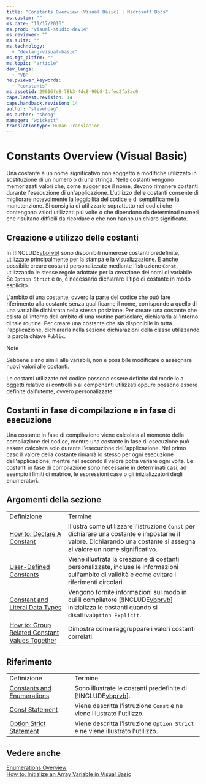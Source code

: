 ```yaml
---
title: "Constants Overview (Visual Basic) | Microsoft Docs"
ms.custom: ""
ms.date: "11/17/2016"
ms.prod: "visual-studio-dev14"
ms.reviewer: ""
ms.suite: ""
ms.technology: 
  - "devlang-visual-basic"
ms.tgt_pltfrm: ""
ms.topic: "article"
dev_langs: 
  - "VB"
helpviewer_keywords: 
  - "constants"
ms.assetid: 29016fe8-78b3-4dc8-90b8-1cfec2fa8ac9
caps.latest.revision: 14
caps.handback.revision: 14
author: "stevehoag"
ms.author: "shoag"
manager: "wpickett"
translationtype: Human Translation
---
```

# Constants Overview (Visual Basic)
Una costante è un nome significativo non soggetto a modifiche utilizzato in sostituzione di un numero o di una stringa.  Nelle costanti vengono memorizzati valori che, come suggerisce il nome, devono rimanere costanti durante l'esecuzione di un'applicazione.  L'utilizzo delle costanti consente di migliorare notevolmente la leggibilità del codice e di semplificarne la manutenzione.  Si consiglia di utilizzarle soprattutto nei codici che contengono valori utilizzati più volte o che dipendono da determinati numeri che risultano difficili da ricordare o che non hanno un chiaro significato.  
  
## Creazione e utilizzo delle costanti  
 In [!INCLUDE[vbprvb](../../../../csharp/programming-guide/concepts/linq/includes/vbprvb_md.md)] sono disponibili numerose costanti predefinite, utilizzate principalmente per la stampa e la visualizzazione.  È anche possibile creare costanti personalizzate mediante l'istruzione `Const`, utilizzando le stesse regole adottate per la creazione dei nomi di variabile.  Se `Option Strict` è `On`, è necessario dichiarare il tipo di costante in modo esplicito.  
  
 L'ambito di una costante, ovvero la parte del codice che può fare riferimento alla costante senza qualificarne il nome, corrisponde a quello di una variabile dichiarata nella stessa posizione.  Per creare una costante che esista all'interno dell'ambito di una routine particolare, dichiararla all'interno di tale routine.  Per creare una costante che sia disponibile in tutta l'applicazione, dichiararla nella sezione dichiarazioni della classe utilizzando la parola chiave `Public`.  
  
> [!NOTE]
>  Sebbene siano simili alle variabili, non è possibile modificare o assegnare nuovi valori alle costanti.  
  
 Le costanti utilizzate nel codice possono essere definite dal modello a oggetti relativo ai controlli o ai componenti utilizzati oppure possono essere definite dall'utente, ovvero personalizzate.  
  
## Costanti in fase di compilazione e in fase di esecuzione  
 Una costante in fase di compilazione viene calcolata al momento della compilazione del codice, mentre una costante in fase di esecuzione può essere calcolata solo durante l'esecuzione dell'applicazione.  Nel primo caso il valore della costante rimarrà lo stesso per ogni esecuzione dell'applicazione, mentre nel secondo il valore potrà variare ogni volta.  Le costanti in fase di compilazione sono necessarie in determinati casi, ad esempio i limiti di matrice, le espressioni case o gli inizializzatori degli enumeratori.  
  
## Argomenti della sezione  
  
|||  
|-|-|  
|Definizione|Termine|  
|[How to: Declare A Constant](../../../../visual-basic/programming-guide/language-features/constants-enums/how-to-declare-a-constant.md)|Illustra come utilizzare l'istruzione `Const` per dichiarare una costante e impostarne il valore. Dichiarando una costante si assegna al valore un nome significativo.|  
|[User\-Defined Constants](../../../../visual-basic/programming-guide/language-features/constants-enums/user-defined-constants.md)|Viene illustrata la creazione di costanti personalizzate, incluse le informazioni sull'ambito di validità e come evitare i riferimenti circolari.|  
|[Constant and Literal Data Types](../../../../visual-basic/programming-guide/language-features/constants-enums/constant-and-literal-data-types.md)|Vengono fornite informazioni sul modo in cui il compilatore [!INCLUDE[vbprvb](../../../../csharp/programming-guide/concepts/linq/includes/vbprvb_md.md)] inizializza le costanti quando si disattiva`Option Explicit`.|  
|[How to: Group Related Constant Values Together](../../../../visual-basic/programming-guide/language-features/constants-enums/how-to-group-related-constant-values-together.md)|Dimostra come raggruppare i valori costanti correlati.|  
  
## Riferimento  
  
|||  
|-|-|  
|Definizione|Termine|  
|[Constants and Enumerations](../../../../visual-basic/language-reference/constants-and-enumerations.md)|Sono illustrate le costanti predefinite di [!INCLUDE[vbprvb](../../../../csharp/programming-guide/concepts/linq/includes/vbprvb_md.md)].|  
|[Const Statement](../../../../visual-basic/language-reference/statements/const-statement.md)|Viene descritta l'istruzione `Const` e ne viene illustrato l'utilizzo.|  
|[Option Strict Statement](../../../../visual-basic/language-reference/statements/option-strict-statement.md)|Viene descritta l'istruzione `Option Strict` e ne viene illustrato l'utilizzo.|  
  
## Vedere anche  
 [Enumerations Overview](../../../../visual-basic/programming-guide/language-features/constants-enums/enumerations-overview.md)   
 [How to: Initialize an Array Variable in Visual Basic](../../../../visual-basic/programming-guide/language-features/arrays/how-to-initialize-an-array-variable.md)